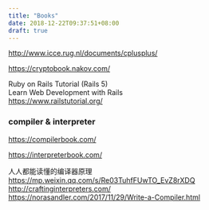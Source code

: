 ```yaml
---
title: "Books"
date: 2018-12-22T09:37:51+08:00
draft: true
---
```


http://www.icce.rug.nl/documents/cplusplus/

https://cryptobook.nakov.com/

Ruby on Rails Tutorial (Rails 5)  
Learn Web Development with Rails  
https://www.railstutorial.org/


### compiler & interpreter

https://compilerbook.com/

https://interpreterbook.com/

人人都能读懂的编译器原理  
https://mp.weixin.qq.com/s/Re03TuhfFUwTO_EvZ8rXDQ  
http://craftinginterpreters.com/  
https://norasandler.com/2017/11/29/Write-a-Compiler.html